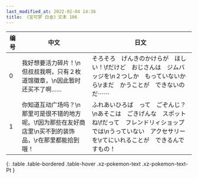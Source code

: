 ```yaml
---
last_modified_at: 2022-02-04 14:36
title: 《宝可梦 白金》文本 106
---
```

| 编号 | 中文 | 日文 |
| ---- | ---- | ---- |
| 0 | 我好想要活力碎片！\n但叔叔我啊，只有２枚道馆徽章，\n因此暂时还买不了啊…… | そろそろ　げんきのかけらが　ほしい！\fだけど　おじさんは　ジムバッジを\n２つしか　もっていないから\rまだ　かうことが　できないのだ⋯⋯ |
| 1 | 你知道互动广场吗？\n那里可是很不错的地方呢。\f因为那些在友好商店里\n买不到的装饰品，\r在那里都能拾到哦！ | ふれあいひろば　って　ごぞんじ？\nあそこは　ごきげんな　スポットね\fだって　フレンドリィショップでは\nうっていない　アクセサリーを\rてにいれることが　できるんですもの！ |
{: .table .table-bordered .table-hover .xz-pokemon-text .xz-pokemon-text-Pt }